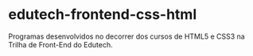 # edutech-frontend-css-html
Programas desenvolvidos no decorrer dos cursos de HTML5 e CSS3 na Trilha de Front-End do Edutech.
